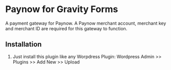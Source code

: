 # Paynow for Gravity Forms

A payment gateway for Paynow. A Paynow merchant account, merchant key and merchant ID are required for this gateway to function.

## Installation

1. Just install this plugin like any Worpdress Plugin: Wordpress Admin >> Plugins >> Add New >> Upload
